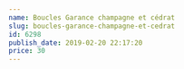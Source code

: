 ```yaml
---
name: Boucles Garance champagne et cédrat
slug: boucles-garance-champagne-et-cedrat
id: 6298
publish_date: 2019-02-20 22:17:20
price: 30
---
```

